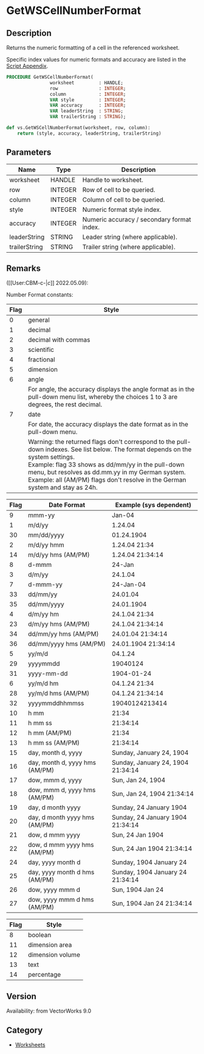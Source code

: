 # GetWSCellNumberFormat

## Description
Returns the numeric formatting of a cell in the referenced worksheet.

Specific index values for numeric formats and accuracy are listed in the [Script Appendix](../Appendix/pages/Appendix%20E%20-%20Miscellaneous%20Selectors.md#record---worksheet-field-types).

```pascal
PROCEDURE GetWSCellNumberFormat(
				worksheet         : HANDLE;
				row               : INTEGER;
				column            : INTEGER;
				VAR style         : INTEGER;
				VAR accuracy      : INTEGER;
				VAR leaderString  : STRING;
				VAR trailerString : STRING);
```

```python
def vs.GetWSCellNumberFormat(worksheet, row, column):
    return (style, accuracy, leaderString, trailerString)
```

## Parameters
|Name|Type|Description|
|---|---|---|
|worksheet|HANDLE|Handle to worksheet.|
|row|INTEGER|Row of cell to be queried.|
|column|INTEGER|Column of cell to be queried.|
|style|INTEGER|Numeric format style index.|
|accuracy|INTEGER|Numeric accuracy / secondary format index.|
|leaderString|STRING|Leader string (where applicable).|
|trailerString|STRING|Trailer string (where applicable).|

## Remarks
([[User:CBM-c-|_c_]] 2022.05.09):

Number Format constants:

| Flag | Style                |
|------|----------------------|
| 0    | general              |
| 1    | decimal              |
| 2    | decimal with commas  |
| 3    | scientific           |
| 4    | fractional           |
| 5    | dimension            |
| 6    | angle                |
|      | For angle, the accuracy displays the angle format as in the pull-down menu list, whereby the choices 1 to 3 are degrees, the rest decimal. |
| 7    | date                 |
|      | For date, the accuracy displays the date format as in the pull-down menu. |
|      | Warning: the returned flags don't correspond to the pull-down indexes. See list below. The format depends on the system settings.<br>Example: flag 33 shows as dd/mm/yy in the pull-down menu, but resolves as dd.mm.yy in my German system.<br>Example: all (AM/PM) flags don't resolve in the German system and stay as 24h. |

| Flag | Date Format                | Example (sys dependent)         |
|------|---------------------------|---------------------------------|
| 9    | mmm-yy                    | Jan-04                          |
| 1    | m/d/yy                    | 1.24.04                         |
| 30   | mm/dd/yyyy                | 01.24.1904                      |
| 2    | m/d/yy hmm                | 1.24.04 21:34                   |
| 14   | m/d/yy hms (AM/PM)        | 1.24.04  21:34:14               |
| 8    | d-mmm                     | 24-Jan                          |
| 3    | d/m/yy                    | 24.1.04                         |
| 7    | d-mmm-yy                  | 24-Jan-04                       |
| 33   | dd/mm/yy                  | 24.01.04                        |
| 35   | dd/mm/yyyy                | 24.01.1904                      |
| 4    | d/m/yy hm                 | 24.1.04 21:34                   |
| 23   | d/m/yy hms (AM/PM)        | 24.1.04  21:34:14               |
| 34   | dd/mm/yy hms (AM/PM)      | 24.01.04  21:34:14              |
| 36   | dd/mm/yyyy hms (AM/PM)    | 24.01.1904  21:34:14            |
| 5    | yy/m/d                    | 04.1.24                         |
| 29   | yyyymmdd                  | 19040124                        |
| 31   | yyyy-mm-dd                | 1904-01-24                      |
| 6    | yy/m/d hm                 | 04.1.24 21:34                   |
| 28   | yy/m/d hms (AM/PM)        | 04.1.24  21:34:14               |
| 32   | yyyymmddhhmmss            | 19040124213414                  |
| 10   | h mm                      | 21:34                           |
| 11   | h mm ss                   | 21:34:14                        |
| 12   | h mm (AM/PM)              | 21:34                           |
| 13   | h mm ss (AM/PM)           | 21:34:14                        |
| 15   | day, month d, yyyy        | Sunday, January 24, 1904        |
| 16   | day, month d, yyyy hms (AM/PM) | Sunday, January 24, 1904  21:34:14 |
| 17   | dow, mmm d, yyyy          | Sun, Jan 24, 1904               |
| 18   | dow, mmm d, yyyy hms (AM/PM) | Sun, Jan 24, 1904  21:34:14   |
| 19   | day, d month yyyy         | Sunday, 24 January 1904         |
| 20   | day, d month yyyy hms (AM/PM) | Sunday, 24 January 1904  21:34:14 |
| 21   | dow, d mmm yyyy           | Sun, 24 Jan 1904                |
| 22   | dow, d mmm yyyy hms (AM/PM) | Sun, 24 Jan 1904  21:34:14    |
| 24   | day, yyyy month d         | Sunday, 1904 January 24         |
| 25   | day, yyyy month d hms (AM/PM) | Sunday, 1904 January 24  21:34:14 |
| 26   | dow, yyyy mmm d           | Sun, 1904 Jan 24                |
| 27   | dow, yyyy mmm d hms (AM/PM) | Sun, 1904 Jan 24  21:34:14    |

| Flag | Style            |
|------|------------------|
| 8    | boolean          |
| 11   | dimension area   |
| 12   | dimension volume |
| 13   | text             |
| 14   | percentage       |

## Version
Availability: from VectorWorks 9.0

## Category
* [Worksheets](../Categories/Worksheets.md)
